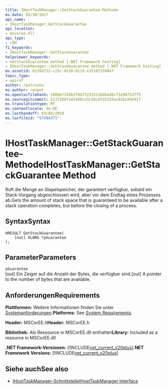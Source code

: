 ```yaml
---
title: IHostTaskManager::GetStackGuarantee-Methode
ms.date: 03/30/2017
api_name:
- IHostTaskManager.GetStackGuarantee
api_location:
- mscoree.dll
api_type:
- COM
f1_keywords:
- IHostTaskManager::GetStackGuarantee
helpviewer_keywords:
- GetStackGuarantee method [.NET Framework hosting]
- IHostTaskManager::GetStackGuarantee method [.NET Framework hosting]
ms.assetid: 8176d732-c25c-4520-811d-e3310f339947
topic_type:
- apiref
author: rpetrusha
ms.author: ronpet
ms.openlocfilehash: 100bb73356379d2f251513bbbed0cf1e90752ff5
ms.sourcegitcommit: 5137208fa414d9ca3c58cdfd2155ac81bc89e917
ms.translationtype: MT
ms.contentlocale: de-DE
ms.lasthandoff: 03/06/2019
ms.locfileid: "57494371"
---
```

# <a name="ihosttaskmanagergetstackguarantee-method"></a><span data-ttu-id="73134-102">IHostTaskManager::GetStackGuarantee-Methode</span><span class="sxs-lookup"><span data-stu-id="73134-102">IHostTaskManager::GetStackGuarantee Method</span></span>
<span data-ttu-id="73134-103">Ruft die Menge an Stapelspeicher, der garantiert verfügbar, sobald ein Stack-Vorgang abgeschlossen wird, aber vor dem Endtag eines Prozesses ab.</span><span class="sxs-lookup"><span data-stu-id="73134-103">Gets the amount of stack space that is guaranteed to be available after a stack operation completes, but before the closing of a process.</span></span>  
  
## <a name="syntax"></a><span data-ttu-id="73134-104">Syntax</span><span class="sxs-lookup"><span data-stu-id="73134-104">Syntax</span></span>  
  
```  
HRESULT GetStackGuarantee(  
    [out] ULONG *pGuarantee  
);  
```  
  
## <a name="parameters"></a><span data-ttu-id="73134-105">Parameter</span><span class="sxs-lookup"><span data-stu-id="73134-105">Parameters</span></span>  
 `pGuarantee`  
 <span data-ttu-id="73134-106">[out] Ein Zeiger auf die Anzahl der Bytes, die verfügbar sind.</span><span class="sxs-lookup"><span data-stu-id="73134-106">[out] A pointer to the number of bytes that are available.</span></span>  
  
## <a name="requirements"></a><span data-ttu-id="73134-107">Anforderungen</span><span class="sxs-lookup"><span data-stu-id="73134-107">Requirements</span></span>  
 <span data-ttu-id="73134-108">**Plattformen:** Weitere Informationen finden Sie unter [Systemanforderungen](../../../../docs/framework/get-started/system-requirements.md).</span><span class="sxs-lookup"><span data-stu-id="73134-108">**Platforms:** See [System Requirements](../../../../docs/framework/get-started/system-requirements.md).</span></span>  
  
 <span data-ttu-id="73134-109">**Header:** MSCorEE.h</span><span class="sxs-lookup"><span data-stu-id="73134-109">**Header:** MSCorEE.h</span></span>  
  
 <span data-ttu-id="73134-110">**Bibliothek:** Als Ressource in MSCorEE.dll enthalten</span><span class="sxs-lookup"><span data-stu-id="73134-110">**Library:** Included as a resource in MSCorEE.dll</span></span>  
  
 <span data-ttu-id="73134-111">**.NET Framework-Versionen:** [!INCLUDE[net_current_v20plus](../../../../includes/net-current-v20plus-md.md)]</span><span class="sxs-lookup"><span data-stu-id="73134-111">**.NET Framework Versions:** [!INCLUDE[net_current_v20plus](../../../../includes/net-current-v20plus-md.md)]</span></span>  
  
## <a name="see-also"></a><span data-ttu-id="73134-112">Siehe auch</span><span class="sxs-lookup"><span data-stu-id="73134-112">See also</span></span>
- [<span data-ttu-id="73134-113">IHostTaskManager-Schnittstelle</span><span class="sxs-lookup"><span data-stu-id="73134-113">IHostTaskManager Interface</span></span>](../../../../docs/framework/unmanaged-api/hosting/ihosttaskmanager-interface.md)
